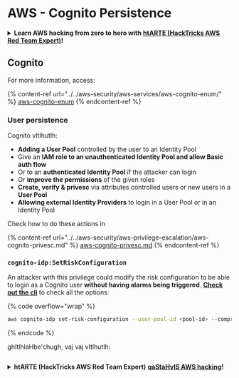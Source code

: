 # AWS - Cognito Persistence

<details>

<summary><strong>Learn AWS hacking from zero to hero with</strong> <a href="https://training.hacktricks.xyz/courses/arte"><strong>htARTE (HackTricks AWS Red Team Expert)</strong></a><strong>!</strong></summary>

Other ways to support HackTricks:

* If you want to see your **company advertised in HackTricks** or **download HackTricks in PDF** Check the [**SUBSCRIPTION PLANS**](https://github.com/sponsors/carlospolop)!
* Get the [**official PEASS & HackTricks swag**](https://peass.creator-spring.com)
* Discover [**The PEASS Family**](https://opensea.io/collection/the-peass-family), our collection of exclusive [**NFTs**](https://opensea.io/collection/the-peass-family)
* **Join the** 💬 [**Discord group**](https://discord.gg/hRep4RUj7f) or the [**telegram group**](https://t.me/peass) or **follow** us on **Twitter** 🐦 [**@hacktricks_live**](https://twitter.com/hacktricks_live)**.**
* **Share your hacking tricks by submitting PRs to the** [**HackTricks**](https://github.com/carlospolop/hacktricks) and [**HackTricks Cloud**](https://github.com/carlospolop/hacktricks-cloud) github repos.

</details>

## Cognito

For more information, access:

{% content-ref url="../../aws-security/aws-services/aws-cognito-enum/" %}
[aws-cognito-enum](../../aws-security/aws-services/aws-cognito-enum/)
{% endcontent-ref %}

### User persistence

Cognito vItlhutlh:

* **Adding a User Pool** controlled by the user to an Identity Pool
* Give an **IAM role to an unauthenticated Identity Pool and allow Basic auth flow**
* Or to an **authenticated Identity Pool** if the attacker can login
* Or **improve the permissions** of the given roles
* **Create, verify & privesc** via attributes controlled users or new users in a **User Pool**
* **Allowing external Identity Providers** to login in a User Pool or in an Identity Pool

Check how to do these actions in

{% content-ref url="../../aws-security/aws-privilege-escalation/aws-cognito-privesc.md" %}
[aws-cognito-privesc.md](../../aws-security/aws-privilege-escalation/aws-cognito-privesc.md)
{% endcontent-ref %}

### `cognito-idp:SetRiskConfiguration`

An attacker with this privilege could modify the risk configuration to be able to login as a Cognito user **without having alarms being triggered**. [**Check out the cli**](https://docs.aws.amazon.com/cli/latest/reference/cognito-idp/set-risk-configuration.html) to check all the options:

{% code overflow="wrap" %}
```bash
aws cognito-idp set-risk-configuration --user-pool-id <pool-id> --compromised-credentials-risk-configuration EventFilter=SIGN_UP,Actions={EventAction=NO_ACTION}
```
{% endcode %}

ghItlhlaHbe'chugh, vaj vaj vItlhutlh:

<figure><img src="https://lh6.googleusercontent.com/EOiM0EVuEgZDfW3rOJHLQjd09-KmvraCMssjZYpY9sVha6NcxwUjStrLbZxAT3D3j9y08kd5oobvW8a2fLUVROyhkHaB1OPhd7X6gJW3AEQtlZM62q41uYJjTY1EJ0iQg6Orr1O7yZ798EpIJ87og4Tbzw=s2048" alt=""><figcaption></figcaption></figure>

<details>

<summary><strong>htARTE (HackTricks AWS Red Team Expert)</strong> <a href="https://training.hacktricks.xyz/courses/arte"><strong>qaStaHvIS AWS hacking</strong></a><strong>!</strong></summary>

HackTricks vItlhutlh:

* qaStaHvIS **company advertised in HackTricks** be'nal **download HackTricks in PDF** [**SUBSCRIPTION PLANS**](https://github.com/sponsors/carlospolop) qar'a'!
* [**official PEASS & HackTricks swag**](https://peass.creator-spring.com) ghaH.
* [**The PEASS Family**](https://opensea.io/collection/the-peass-family) vItlhutlh, [**NFTs**](https://opensea.io/collection/the-peass-family) vItlhutlh.
* 💬 [**Discord group**](https://discord.gg/hRep4RUj7f) be'nal [**telegram group**](https://t.me/peass) vItlhutlh, **Twitter** 🐦 [**@hacktricks_live**](https://twitter.com/hacktricks_live)**.**
* **Share your hacking tricks by submitting PRs to the** [**HackTricks**](https://github.com/carlospolop/hacktricks) and [**HackTricks Cloud**](https://github.com/carlospolop/hacktricks-cloud) github repos.

</details>
